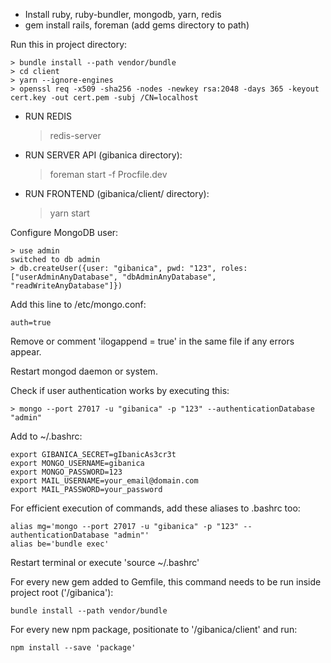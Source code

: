  - Install ruby, ruby-bundler, mongodb, yarn, redis
 - gem install rails, foreman (add gems directory to path)

 Run this in project directory:

    > bundle install --path vendor/bundle
    > cd client
    > yarn --ignore-engines
    > openssl req -x509 -sha256 -nodes -newkey rsa:2048 -days 365 -keyout cert.key -out cert.pem -subj /CN=localhost

 - RUN REDIS
    > redis-server

 - RUN SERVER API (gibanica directory):
    > foreman start -f Procfile.dev

 - RUN FRONTEND (gibanica/client/ directory):
 	> yarn start

 Configure MongoDB user:

    > use admin
    switched to db admin
    > db.createUser({user: "gibanica", pwd: "123", roles: ["userAdminAnyDatabase", "dbAdminAnyDatabase", "readWriteAnyDatabase"]})

 Add this line to /etc/mongo.conf:

    auth=true

 Remove or comment 'ilogappend = true' in the same file if any errors appear.

 Restart mongod daemon or system.

 Check if user authentication works by executing this:

    > mongo --port 27017 -u "gibanica" -p "123" --authenticationDatabase "admin"

 Add to ~/.bashrc:

    export GIBANICA_SECRET=gIbanicAs3cr3t
    export MONGO_USERNAME=gibanica
    export MONGO_PASSWORD=123
    export MAIL_USERNAME=your_email@domain.com
    export MAIL_PASSWORD=your_password

 For efficient execution of commands, add these aliases to .bashrc too:

    alias mg='mongo --port 27017 -u "gibanica" -p "123" --authenticationDatabase "admin"'
    alias be='bundle exec'

 Restart terminal or execute 'source ~/.bashrc'

 For every new gem added to Gemfile, this command needs to be run inside project root ('/gibanica'):

    bundle install --path vendor/bundle

 For every new npm package, positionate to '/gibanica/client' and run:

    npm install --save 'package'
